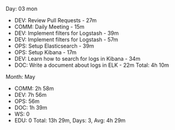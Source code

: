 Day: 03 mon
 - DEV: Review Pull Requests - 27m
 - COMM: Daily Meeting - 15m
 - DEV: Implement filters for Logstash - 39m
 - DEV: Implement filters for Logstash - 57m
 - OPS: Setup Elasticsearch - 39m
 - OPS: Setup Kibana - 17m
 - DEV: Learn how to search for logs in Kibana - 34m
 - DOC: Write a document about logs in ELK - 22m
   Total: 4h 10m

Month: May
 - COMM: 2h 58m
 - DEV: 7h 56m
 - OPS: 56m
 - DOC: 1h 39m
 - WS: 0
 - EDU: 0
   Total: 13h 29m, Days: 3, Avg: 4h 29m

